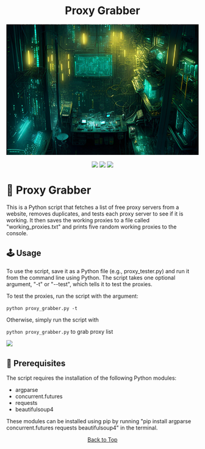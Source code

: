 <a id="top"></a>

#

<h1 align="center">
Proxy Grabber
</h1>

<p align="center"> 
  <kbd>
<img src="https://raw.githubusercontent.com/r0xd4n3t/proxy-grab/main/img/proxy.png"></img>
  </kbd>
</p>

<p align="center">
<img src="https://img.shields.io/github/last-commit/r0xd4n3t/proxy-grab?style=flat">
<img src="https://img.shields.io/github/stars/r0xd4n3t/proxy-grab?color=brightgreen">
<img src="https://img.shields.io/github/forks/r0xd4n3t/proxy-grab?color=brightgreen">
</p>

# 📜 Proxy Grabber
This is a Python script that fetches a list of free proxy servers from a website, removes duplicates, and tests each proxy server to see if it is working. It then saves the working proxies to a file called "working_proxies.txt" and prints five random working proxies to the console.

## 🕹️ Usage
To use the script, save it as a Python file (e.g., proxy_tester.py) and run it from the command line using Python. The script takes one optional argument, "-t" or "--test", which tells it to test the proxies.

To test the proxies, run the script with the argument: 

```python proxy_grabber.py -t```

Otherwise, simply run the script with 

```python proxy_grabber.py``` to grab proxy list

<img src="https://raw.githubusercontent.com/r0xd4n3t/proxy-grab/main/img/1.png"></img>

## 📝 Prerequisites
The script requires the installation of the following Python modules:

-   argparse
-   concurrent.futures
-   requests
-   beautifulsoup4

These modules can be installed using pip by running "pip install argparse concurrent.futures requests beautifulsoup4" in the terminal.

<p align="center"><a href=#top>Back to Top</a></p>
